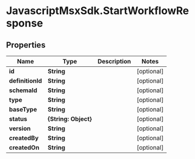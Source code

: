 # JavascriptMsxSdk.StartWorkflowResponse

## Properties

Name | Type | Description | Notes
------------ | ------------- | ------------- | -------------
**id** | **String** |  | [optional] 
**definitionId** | **String** |  | [optional] 
**schemaId** | **String** |  | [optional] 
**type** | **String** |  | [optional] 
**baseType** | **String** |  | [optional] 
**status** | **{String: Object}** |  | [optional] 
**version** | **String** |  | [optional] 
**createdBy** | **String** |  | [optional] 
**createdOn** | **String** |  | [optional] 


